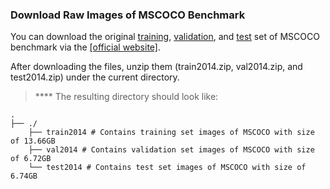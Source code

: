 ### Download Raw Images of MSCOCO Benchmark

You can download the original [training](http://images.cocodataset.org/zips/train2014.zip), [validation](http://images.cocodataset.org/zips/val2014.zip), and [test](http://images.cocodataset.org/zips/test2014.zip) set of MSCOCO benchmark via the [[official website]](https://cocodataset.org/#download).

After downloading the files, unzip them (train2014.zip, val2014.zip, and test2014.zip) under the current directory.

> **** The resulting directory should look like:

    .
    ├── ./                    
        ├── train2014 # Contains training set images of MSCOCO with size of 13.66GB
        ├── val2014 # Contains validation set images of MSCOCO with size of 6.72GB
        └── test2014 # Contains test set images of MSCOCO with size of 6.74GB
